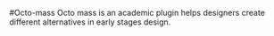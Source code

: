 #Octo-mass
Octo mass is an academic plugin helps designers create different alternatives in early stages design.